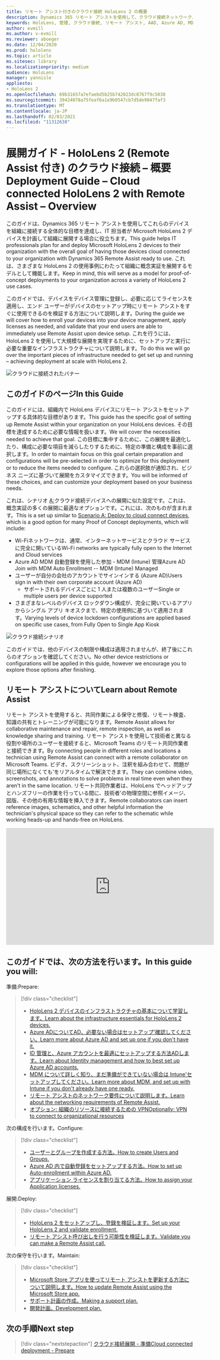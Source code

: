 ```yaml
---
title: リモート アシスト付きのクラウド接続 HoloLens 2 の概要
description: Dynamics 365 リモート アシストを使用して、クラウド接続ネットワーク上で HoloLens 2 デバイスを登録する方法について学習します。
keywords: HoloLens, 管理, クラウド接続, リモート アシスト, AAD, Azure AD, MDM, モバイル デバイス管理
author: evmill
ms.author: v-evmill
ms.reviewer: aboeger
ms.date: 12/04/2020
ms.prod: hololens
ms.topic: article
ms.sitesec: library
ms.localizationpriority: medium
audience: HoloLens
manager: yannisle
appliesto:
- HoloLens 2
ms.openlocfilehash: 69b31657a7efaebd5b25b742023dc8767f9c5038
ms.sourcegitcommit: 39424078a75feaf6a1e9b0547cb7d5de9847faf3
ms.translationtype: MT
ms.contentlocale: ja-JP
ms.lasthandoff: 02/03/2021
ms.locfileid: "11312638"
---
```

# <span data-ttu-id="c42b3-104">展開ガイド - HoloLens 2 (Remote Assist 付き) のクラウド接続 – 概要</span><span class="sxs-lookup"><span data-stu-id="c42b3-104">Deployment Guide – Cloud connected HoloLens 2 with Remote Assist – Overview</span></span>

<span data-ttu-id="c42b3-105">このガイドは、Dynamics 365 リモート アシストを使用してこれらのデバイスを組織に接続する全体的な目標を達成し、IT 担当者が Microsoft HoloLens 2 デバイスを計画して組織に展開する場合に役立ちます。</span><span class="sxs-lookup"><span data-stu-id="c42b3-105">This guide helps IT professionals plan for and deploy Microsoft HoloLens 2 devices to their organization with the overall goal of having those devices cloud connected to your organization with Dynamics 365 Remote Assist ready to use.</span></span> <span data-ttu-id="c42b3-106">これは、さまざまな HoloLens 2 の使用事例にわたって組織に概念実証を展開するモデルとして機能します。</span><span class="sxs-lookup"><span data-stu-id="c42b3-106">Keep in mind, this will serve as a model for proof-of-concept deployments to your organization across a variety of HoloLens 2 use cases.</span></span>

<span data-ttu-id="c42b3-107">このガイドでは、デバイスをデバイス管理に登録し、必要に応じてライセンスを適用し、エンド ユーザーがデバイスのセットアップ時にリモート アシストをすぐに使用できるのを検証する方法について説明します。</span><span class="sxs-lookup"><span data-stu-id="c42b3-107">During the guide we will cover how to enroll your devices into your device management, apply licenses as needed, and validate that your end users are able to immediately use Remote Assist upon device setup.</span></span> <span data-ttu-id="c42b3-108">これを行うには、HoloLens 2 を使用して大規模な展開を実現するために、セットアップと実行に必要な重要なインフラストラクチャについて説明します。</span><span class="sxs-lookup"><span data-stu-id="c42b3-108">To do this we will go over the important pieces of infrastructure needed to get set up and running – achieving deployment at scale with HoloLens 2.</span></span>

![クラウドに接続されたバナー](./images/cloud-connected-hololens-large.png)

## <span data-ttu-id="c42b3-110">このガイドのページ</span><span class="sxs-lookup"><span data-stu-id="c42b3-110">In this Guide</span></span>

<span data-ttu-id="c42b3-111">このガイドには、組織内で HoloLens デバイスにリモート アシストをセットアップする具体的な目標があります。</span><span class="sxs-lookup"><span data-stu-id="c42b3-111">This guide has the specific goal of setting up Remote Assist within your organization on your HoloLens devices.</span></span> <span data-ttu-id="c42b3-112">その目標を達成するために必要な情報を扱います。</span><span class="sxs-lookup"><span data-stu-id="c42b3-112">We will cover the necessities needed to achieve that goal.</span></span> <span data-ttu-id="c42b3-113">この目標に集中するために、この展開を最適化したり、構成に必要な項目を減らしたりするために、特定の準備と構成を事前に選択します。</span><span class="sxs-lookup"><span data-stu-id="c42b3-113">In order to maintain focus on this goal certain preparation and configurations will be pre-selected in order to optimize for this deployment or to reduce the items needed to configure.</span></span> <span data-ttu-id="c42b3-114">これらの選択肢が通知され、ビジネス ニーズに基づいて展開をカスタマイズできます。</span><span class="sxs-lookup"><span data-stu-id="c42b3-114">You will be informed of these choices, and can customize your deployment based on your business needs.</span></span>

<span data-ttu-id="c42b3-115">これは、シナリオ [A:](https://docs.microsoft.com/hololens/common-scenarios#scenario-a)クラウド接続デバイスへの展開に似た設定です。これは、概念実証の多くの展開に最適なオプションです。これには、次のものが含まれます。</span><span class="sxs-lookup"><span data-stu-id="c42b3-115">This is a set up similar to [Scenario A: Deploy to cloud connect devices](https://docs.microsoft.com/hololens/common-scenarios#scenario-a), which is a good option for many Proof of Concept deployments, which will include:</span></span>

- <span data-ttu-id="c42b3-116">Wi-Fiネットワークは、通常、インターネットサービスとクラウド サービスに完全に開いている</span><span class="sxs-lookup"><span data-stu-id="c42b3-116">Wi-Fi networks are typically fully open to the Internet and Cloud services</span></span>
- <span data-ttu-id="c42b3-117">Azure AD MDM 自動登録を使用した参加 - MDM (Intune) 管理</span><span class="sxs-lookup"><span data-stu-id="c42b3-117">Azure AD Join with MDM Auto Enrollment -- MDM (Intune) Managed</span></span>
- <span data-ttu-id="c42b3-118">ユーザーが自分の会社のアカウントでサインインする (Azure AD)</span><span class="sxs-lookup"><span data-stu-id="c42b3-118">Users sign in with their own corporate account (Azure AD)</span></span>
  - <span data-ttu-id="c42b3-119">サポートされるデバイスごとに 1 人または複数のユーザー</span><span class="sxs-lookup"><span data-stu-id="c42b3-119">Single or multiple users per device supported</span></span>
- <span data-ttu-id="c42b3-120">さまざまなレベルのデバイス ロックダウン構成が、完全に開いているアプリからシングル アプリ キオスクまで、特定の使用例に基づいて適用されます。</span><span class="sxs-lookup"><span data-stu-id="c42b3-120">Varying levels of device lockdown configurations are applied based on specific use cases, from Fully Open to Single App Kiosk</span></span>

![クラウド接続シナリオ](./images/cloud-connected-guide-diagram.png)

<span data-ttu-id="c42b3-122">このガイドでは、他のデバイスの制限や構成は適用されませんが、終了後にこれらのオプションを確認してください。</span><span class="sxs-lookup"><span data-stu-id="c42b3-122">No other device restrictions or configurations will be applied in this guide, however we encourage you to explore those options after finishing.</span></span>

## <span data-ttu-id="c42b3-123">リモート アシストについて</span><span class="sxs-lookup"><span data-stu-id="c42b3-123">Learn about Remote Assist</span></span>

<span data-ttu-id="c42b3-124">リモート アシストを使用すると、共同作業による保守と修復、リモート検査、知識の共有とトレーニングが可能になります。</span><span class="sxs-lookup"><span data-stu-id="c42b3-124">Remote Assist allows for collaborative maintenance and repair, remote inspection, as well as knowledge sharing and training.</span></span> <span data-ttu-id="c42b3-125">リモート アシストを使用して技術者と異なる役割や場所のユーザーを接続すると、Microsoft Teams のリモート共同作業者と接続できます。</span><span class="sxs-lookup"><span data-stu-id="c42b3-125">By connecting people in different roles and locations a technician using Remote Assist can connect with a remote collaborator on Microsoft Teams.</span></span> <span data-ttu-id="c42b3-126">ビデオ、スクリーンショット、注釈を組み合わせて、問題が同じ場所になくても&#39;をリアルタイムで解決できます。</span><span class="sxs-lookup"><span data-stu-id="c42b3-126">They can combine video, screenshots, and annotations to solve problems in real time even when they aren&#39;t in the same location.</span></span> <span data-ttu-id="c42b3-127">リモート共同作業者は、HoloLens でヘッドアップとハンズフリーの作業を行っている間に、技術者&#39;の物理空間に参照イメージ、図版、その他の有用な情報を挿入できます。</span><span class="sxs-lookup"><span data-stu-id="c42b3-127">Remote collaborators can insert reference images, schematics, and other helpful information the technician&#39;s physical space so they can refer to the schematic while working heads-up and hands-free on HoloLens.</span></span>

<iframe width="560" height="315" src="https://www.youtube.com/embed/d3YT8j0yYl0" frameborder="0" allow="accelerometer; autoplay; clipboard-write; encrypted-media; gyroscope; picture-in-picture" allowfullscreen></iframe>

## <span data-ttu-id="c42b3-128">このガイドでは、次の方法を行います。</span><span class="sxs-lookup"><span data-stu-id="c42b3-128">In this guide you will:</span></span>

<span data-ttu-id="c42b3-129">準備:</span><span class="sxs-lookup"><span data-stu-id="c42b3-129">Prepare:</span></span>

> [!div class="checklist"]
> - [<span data-ttu-id="c42b3-130">HoloLens 2 デバイスのインフラストラクチャの基本について学習します。</span><span class="sxs-lookup"><span data-stu-id="c42b3-130">Learn about the infrastructure essentials for HoloLens 2 devices.</span></span>](hololens2-cloud-connected-prepare.md#infrastructure-essentials)
> - [<span data-ttu-id="c42b3-131">Azure ADについてAD、必要ない場合はセットアップ&#39;確認してください。</span><span class="sxs-lookup"><span data-stu-id="c42b3-131">Learn more about Azure AD and set up one if you don&#39;t have it.</span></span>](hololens2-cloud-connected-prepare.md#azure-active-directory)
> - [<span data-ttu-id="c42b3-132">ID 管理と、Azure アカウントを最適にセットアップする方法ADします。</span><span class="sxs-lookup"><span data-stu-id="c42b3-132">Learn about Identity management and how to best set up Azure AD accounts.</span></span>](hololens2-cloud-connected-prepare.md#identity-management)
> - [<span data-ttu-id="c42b3-133">MDM について詳しく知り、まだ準備ができていない場合は Intune&#39;セットアップしてください。</span><span class="sxs-lookup"><span data-stu-id="c42b3-133">Learn more about MDM, and set up with Intune if you don&#39;t already have one ready.</span></span>](hololens2-cloud-connected-prepare.md#mobile-device-management)
> - [<span data-ttu-id="c42b3-134">リモート アシストのネットワーク要件について説明します。</span><span class="sxs-lookup"><span data-stu-id="c42b3-134">Learn about the networking requirements of Remote Assist.</span></span>](hololens2-cloud-connected-prepare.md#network)
> - [<span data-ttu-id="c42b3-135">オプション: 組織のリソースに接続するための VPN</span><span class="sxs-lookup"><span data-stu-id="c42b3-135">Optionally: VPN to connect to organizational resources</span></span>](/hololens2-cloud-connected-prepare.md#optional-connect-your-hololens-to-vpn)

<span data-ttu-id="c42b3-136">次の構成を行います。</span><span class="sxs-lookup"><span data-stu-id="c42b3-136">Configure:</span></span>

> [!div class="checklist"]
> - [<span data-ttu-id="c42b3-137">ユーザーとグループを作成する方法。</span><span class="sxs-lookup"><span data-stu-id="c42b3-137">How to create Users and Groups.</span></span>](hololens2-cloud-connected-configure.md#azure-users-and-groups)
> - [<span data-ttu-id="c42b3-138">Azure AD 内で自動登録をセットアップする方法。</span><span class="sxs-lookup"><span data-stu-id="c42b3-138">How to set up Auto-enrollment within Azure AD.</span></span>](hololens2-cloud-connected-configure.md#auto-enrollment-on-hololens-2)
> - [<span data-ttu-id="c42b3-139">アプリケーション ライセンスを割り当てる方法。</span><span class="sxs-lookup"><span data-stu-id="c42b3-139">How to assign your Application licenses.</span></span>](hololens2-cloud-connected-configure.md#application-licenses)

<span data-ttu-id="c42b3-140">展開:</span><span class="sxs-lookup"><span data-stu-id="c42b3-140">Deploy:</span></span>

> [!div class="checklist"]
> - [<span data-ttu-id="c42b3-141">HoloLens 2 をセットアップし、登録を検証します。</span><span class="sxs-lookup"><span data-stu-id="c42b3-141">Set up your HoloLens 2 and validate enrollment.</span></span>](hololens2-cloud-connected-deploy.md#enrollment-validation)
> - [<span data-ttu-id="c42b3-142">リモート アシスト呼び出しを行う可能性を検証します。</span><span class="sxs-lookup"><span data-stu-id="c42b3-142">Validate you can make a Remote Assist call.</span></span>](hololens2-cloud-connected-deploy.md#remote-assist-call-validation)

<span data-ttu-id="c42b3-143">次の保守を行います。</span><span class="sxs-lookup"><span data-stu-id="c42b3-143">Maintain:</span></span>

> [!div class="checklist"]
> - [<span data-ttu-id="c42b3-144">Microsoft Store アプリを使ってリモート アシストを更新する方法について説明します。</span><span class="sxs-lookup"><span data-stu-id="c42b3-144">How to update Remote Assist using the Microsoft Store app.</span></span>](hololens2-cloud-connected-maintain.md#updates)
> - [<span data-ttu-id="c42b3-145">サポート計画の作成。</span><span class="sxs-lookup"><span data-stu-id="c42b3-145">Making a support plan.</span></span>](hololens2-cloud-connected-maintain.md#support-plan)
> - [<span data-ttu-id="c42b3-146">開発計画。</span><span class="sxs-lookup"><span data-stu-id="c42b3-146">Development plan.</span></span>](hololens2-cloud-connected-maintain.md#development-plan)

## <span data-ttu-id="c42b3-147">次の手順</span><span class="sxs-lookup"><span data-stu-id="c42b3-147">Next step</span></span>

> [!div class="nextstepaction"]
> [<span data-ttu-id="c42b3-148">クラウド接続展開 - 準備</span><span class="sxs-lookup"><span data-stu-id="c42b3-148">Cloud connected deployment - Prepare</span></span>](hololens2-cloud-connected-prepare.md)

